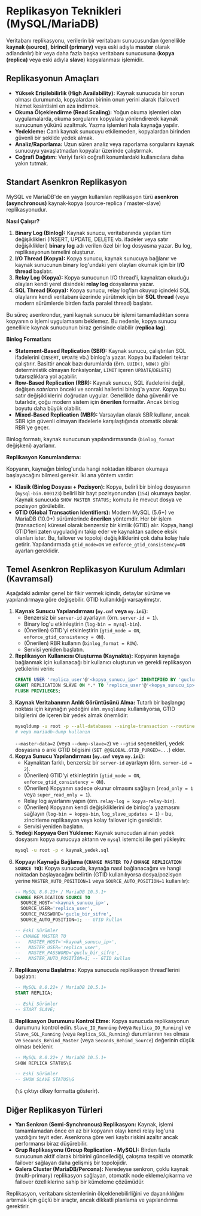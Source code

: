# Replikasyon Teknikleri (MySQL/MariaDB)

Veritabanı replikasyonu, verilerin bir veritabanı sunucusundan (genellikle **kaynak (source)**, **birincil (primary)** veya eski adıyla **master** olarak adlandırılır) bir veya daha fazla başka veritabanı sunucusuna (**kopya (replica)** veya eski adıyla **slave**) kopyalanması işlemidir.

## Replikasyonun Amaçları

*   **Yüksek Erişilebilirlik (High Availability):** Kaynak sunucuda bir sorun olması durumunda, kopyalardan birinin onun yerini alarak (failover) hizmet kesintisini en aza indirmek.
*   **Okuma Ölçeklendirme (Read Scaling):** Yoğun okuma işlemleri olan uygulamalarda, okuma sorgularını kopyalara yönlendirerek kaynak sunucunun yükünü azaltmak. Yazma işlemleri hala kaynağa yapılır.
*   **Yedekleme:** Canlı kaynak sunucuyu etkilemeden, kopyalardan birinden güvenli bir şekilde yedek almak.
*   **Analiz/Raporlama:** Uzun süren analiz veya raporlama sorgularını kaynak sunucuyu yavaşlatmadan kopyalar üzerinde çalıştırmak.
*   **Coğrafi Dağıtım:** Veriyi farklı coğrafi konumlardaki kullanıcılara daha yakın tutmak.

## Standart Asenkron Replikasyon

MySQL ve MariaDB'de en yaygın kullanılan replikasyon türü **asenkron (asynchronous)** kaynak-kopya (source-replica / master-slave) replikasyonudur.

**Nasıl Çalışır?**

1.  **Binary Log (Binlog):** Kaynak sunucu, veritabanında yapılan tüm değişiklikleri (INSERT, UPDATE, DELETE vb. ifadeler veya satır değişiklikleri) **binary log** adı verilen özel bir log dosyasına yazar. Bu log, replikasyonun temelini oluşturur.
2.  **I/O Thread (Kopya):** Kopya sunucu, kaynak sunucuya bağlanır ve kaynak sunucunun binary log'undaki yeni olayları okumak için bir **I/O thread** başlatır.
3.  **Relay Log (Kopya):** Kopya sunucunun I/O thread'i, kaynaktan okuduğu olayları kendi yerel disindeki **relay log** dosyalarına yazar.
4.  **SQL Thread (Kopya):** Kopya sunucu, relay log'ları okuyup içindeki SQL olaylarını kendi veritabanı üzerinde yürütmek için bir **SQL thread** (veya modern sürümlerde birden fazla paralel thread) başlatır.

Bu süreç asenkrondur, yani kaynak sunucu bir işlemi tamamladıktan sonra kopyanın o işlemi uygulamasını beklemez. Bu nedenle, kopya sunucu genellikle kaynak sunucunun biraz gerisinde olabilir (**replica lag**).

**Binlog Formatları:**

*   **Statement-Based Replication (SBR):** Kaynak sunucu, çalıştırılan SQL ifadelerini (`INSERT`, `UPDATE` vb.) binlog'a yazar. Kopya bu ifadeleri tekrar çalıştırır. Basittir ancak bazı durumlarda (örn. `UUID()`, `NOW()` gibi deterministik olmayan fonksiyonlar, `LIMIT` içeren `UPDATE`/`DELETE`) tutarsızlıklara yol açabilir.
*   **Row-Based Replication (RBR):** Kaynak sunucu, SQL ifadelerini değil, değişen *satırların* önceki ve sonraki hallerini binlog'a yazar. Kopya bu satır değişikliklerini doğrudan uygular. Genellikle daha güvenilir ve tutarlıdır, çoğu modern sistem için **önerilen** formattır. Ancak binlog boyutu daha büyük olabilir.
*   **Mixed-Based Replication (MBR):** Varsayılan olarak SBR kullanır, ancak SBR için güvenli olmayan ifadelerle karşılaştığında otomatik olarak RBR'ye geçer.

Binlog formatı, kaynak sunucunun yapılandırmasında (`binlog_format` değişkeni) ayarlanır.

**Replikasyon Konumlandırma:**

Kopyanın, kaynağın binlog'unda hangi noktadan itibaren okumaya başlayacağını bilmesi gerekir. İki ana yöntem vardır:

*   **Klasik (Binlog Dosyası + Pozisyon):** Kopya, belirli bir binlog dosyasının (`mysql-bin.000123`) belirli bir bayt pozisyonundan (`154`) okumaya başlar. Kaynak sunucuda `SHOW MASTER STATUS;` komutu ile mevcut dosya ve pozisyon görülebilir.
*   **GTID (Global Transaction Identifiers):** Modern MySQL (5.6+) ve MariaDB (10.0+) sürümlerinde **önerilen** yöntemdir. Her bir işlem (transaction) küresel olarak benzersiz bir kimlik (GTID) alır. Kopya, hangi GTID'leri zaten uyguladığını takip eder ve kaynaktan sadece eksik olanları ister. Bu, failover ve topoloji değişikliklerini çok daha kolay hale getirir. Yapılandırmada `gtid_mode=ON` ve `enforce_gtid_consistency=ON` ayarları gereklidir.

## Temel Asenkron Replikasyon Kurulum Adımları (Kavramsal)

Aşağıdaki adımlar genel bir fikir vermek içindir, detaylar sürüme ve yapılandırmaya göre değişebilir. GTID kullanıldığı varsayılmıştır.

1.  **Kaynak Sunucu Yapılandırması (`my.cnf` veya `my.ini`):**
    *   Benzersiz bir `server-id` ayarlayın (örn. `server-id = 1`).
    *   Binary log'u etkinleştirin (`log-bin = mysql-bin`).
    *   (Önerilen) GTID'yi etkinleştirin (`gtid_mode = ON`, `enforce_gtid_consistency = ON`).
    *   (Önerilen) RBR kullanın (`binlog_format = ROW`).
    *   Servisi yeniden başlatın.
2.  **Replikasyon Kullanıcısı Oluşturma (Kaynakta):**
    Kopyanın kaynağa bağlanmak için kullanacağı bir kullanıcı oluşturun ve gerekli replikasyon yetkilerini verin:
    ```sql
    CREATE USER 'replica_user'@'<kopya_sunucu_ip>' IDENTIFIED BY 'guclu_bir_sifre';
    GRANT REPLICATION SLAVE ON *.* TO 'replica_user'@'<kopya_sunucu_ip>';
    FLUSH PRIVILEGES;
    ```
3.  **Kaynak Veritabanının Anlık Görüntüsünü Alma:**
    Tutarlı bir başlangıç noktası için kaynağın yedeğini alın. `mysqldump` kullanılıyorsa, GTID bilgilerini de içeren bir yedek almak önemlidir:
    ```bash
    mysqldump -u root -p --all-databases --single-transaction --routines --triggers --events --master-data=2 --gtid > kaynak_yedek.sql 
    # veya mariadb-dump kullanın
    ```
    `--master-data=2` (veya `--dump-slave=2`) ve `--gtid` seçenekleri, yedek dosyasına o anki GTID bilgisini (`SET @@GLOBAL.GTID_PURGED=...`) ekler.
4.  **Kopya Sunucu Yapılandırması (`my.cnf` veya `my.ini`):**
    *   Kaynaktan farklı, benzersiz bir `server-id` ayarlayın (örn. `server-id = 2`).
    *   (Önerilen) GTID'yi etkinleştirin (`gtid_mode = ON`, `enforce_gtid_consistency = ON`).
    *   (Önerilen) Kopyanın sadece okunur olmasını sağlayın (`read_only = 1` veya `super_read_only = 1`).
    *   Relay log ayarlarını yapın (örn. `relay-log = kopya-relay-bin`).
    *   (Önerilen) Kopyanın kendi değişikliklerini de binlog'a yazmasını sağlayın (`log-bin = kopya-bin`, `log_slave_updates = 1`) - bu, zincirleme replikasyon veya kolay failover için gereklidir.
    *   Servisi yeniden başlatın.
5.  **Yedeği Kopyaya Geri Yükleme:**
    Kaynak sunucudan alınan yedek dosyasını kopya sunucuya aktarın ve `mysql` istemcisi ile geri yükleyin:
    ```bash
    mysql -u root -p < kaynak_yedek.sql
    ```
6.  **Kopyayı Kaynağa Bağlama (`CHANGE MASTER TO` / `CHANGE REPLICATION SOURCE TO`):**
    Kopya sunucuda, kaynağa nasıl bağlanacağını ve hangi noktadan başlayacağını belirtin (GTID kullanılıyorsa dosya/pozisyon yerine `MASTER_AUTO_POSITION=1` veya `SOURCE_AUTO_POSITION=1` kullanılır):
    ```sql
    -- MySQL 8.0.23+ / MariaDB 10.5.1+
    CHANGE REPLICATION SOURCE TO
      SOURCE_HOST='<kaynak_sunucu_ip>',
      SOURCE_USER='replica_user',
      SOURCE_PASSWORD='guclu_bir_sifre',
      SOURCE_AUTO_POSITION=1; -- GTID kullan

    -- Eski Sürümler
    -- CHANGE MASTER TO 
    --   MASTER_HOST='<kaynak_sunucu_ip>',
    --   MASTER_USER='replica_user',
    --   MASTER_PASSWORD='guclu_bir_sifre',
    --   MASTER_AUTO_POSITION=1; -- GTID kullan
    ```
7.  **Replikasyonu Başlatma:**
    Kopya sunucuda replikasyon thread'lerini başlatın:
    ```sql
    -- MySQL 8.0.22+ / MariaDB 10.5.1+
    START REPLICA;

    -- Eski Sürümler
    -- START SLAVE;
    ```
8.  **Replikasyon Durumunu Kontrol Etme:**
    Kopya sunucuda replikasyonun durumunu kontrol edin. `Slave_IO_Running` (veya `Replica_IO_Running`) ve `Slave_SQL_Running` (veya `Replica_SQL_Running`) durumlarının `Yes` olması ve `Seconds_Behind_Master` (veya `Seconds_Behind_Source`) değerinin düşük olması beklenir.
    ```sql
    -- MySQL 8.0.22+ / MariaDB 10.5.1+
    SHOW REPLICA STATUS\G

    -- Eski Sürümler
    -- SHOW SLAVE STATUS\G 
    ```
    (`\G` çıktıyı dikey formatta gösterir).

## Diğer Replikasyon Türleri

*   **Yarı Senkron (Semi-Synchronous) Replikasyon:** Kaynak, işlemi tamamlamadan önce en az bir kopyanın olayı kendi relay log'una yazdığını teyit eder. Asenkrona göre veri kaybı riskini azaltır ancak performansı biraz düşürebilir.
*   **Grup Replikasyonu (Group Replication - MySQL):** Birden fazla sunucunun aktif olarak birbirini güncellediği, çakışma tespiti ve otomatik failover sağlayan daha gelişmiş bir topolojidir.
*   **Galera Cluster (MariaDB/Percona):** Neredeyse senkron, çoklu kaynak (multi-primary) replikasyon sağlayan, otomatik node ekleme/çıkarma ve failover özelliklerine sahip bir kümeleme çözümüdür.

Replikasyon, veritabanı sistemlerinin ölçeklenebilirliğini ve dayanıklılığını artırmak için güçlü bir araçtır, ancak dikkatli planlama ve yapılandırma gerektirir.
